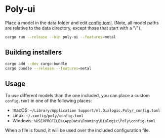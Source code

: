 # Poly-ui

Place a model in the data folder and edit [config.toml](./data/config.toml). (Note, all model paths are relative to the
data directory, except those that start with a "/").

```sh
cargo run --release --bin poly-ui --features=metal
```

## Building installers

```sh
cargo add --dev cargo-bundle
cargo bundle --release --features=metal
```

## Usage

To use different models than the one included, you can place a custom `config.toml` in one of the following places:

- macOS: `~/Library/Application Support/nl.Dialogic.Poly/_config.toml`
- Linux: `~/.config/poly/config.toml`
- Windows: `%USERPROFILE%\AppData\Roaming\Dialogic\Poly\config.toml`

When a file is found, it will be used over the included configuration file.
